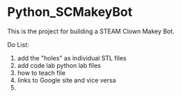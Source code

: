 # Python_SCMakeyBot
This is the project for building a STEAM Clown Makey Bot.

Do List:
1) add the "holes" as individual STL files
2) add code lab python lab files
3) how to teach file
4) links to Google site and vice versa
5) 
